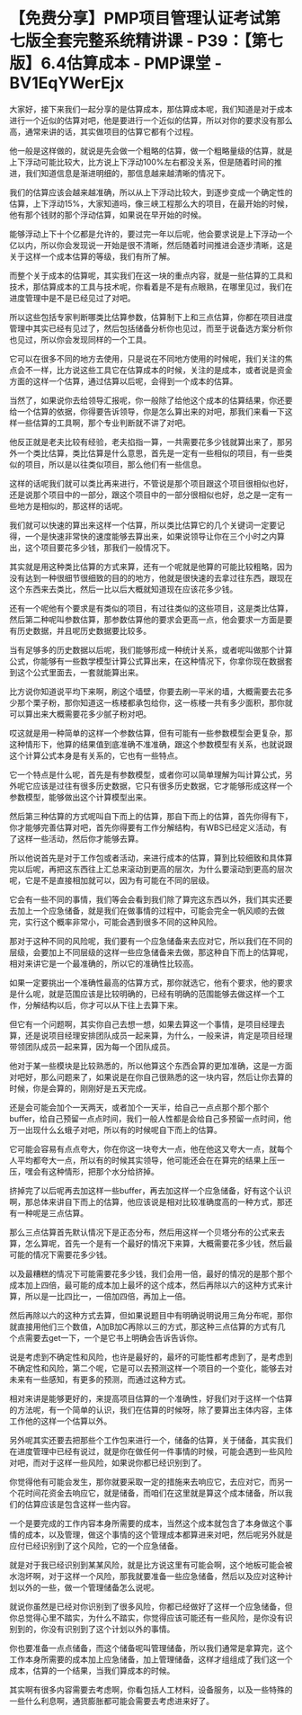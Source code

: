 # 【免费分享】PMP项目管理认证考试第七版全套完整系统精讲课 - P39：【第七版】6.4估算成本 - PMP课堂 - BV1EqYWerEjx

大家好，接下来我们一起分享的是估算成本，那估算成本呢，我们知道是对于成本进行一个近似的估算对吧，他是要进行一个近似的估算，所以对你的要求没有那么高，通常来讲的话，其实做项目的估算它都有个过程。

他一般是这样做的，就说是先会做一个粗略的估算，做一个粗略量级的估算，就是上下浮动可能比较大，比方说上下浮动100%左右都没关系，但是随着时间的推进，我们知道信息是渐进明细的，那信息越来越清晰的情况下。

我们的估算应该会越来越准确，所以从上下浮动比较大，到逐步变成一个确定性的估算，上下浮动15%，大家知道吗，像三峡工程那么大的项目，在最开始的时候，他有那个钱财的那个浮动估算，如果说在早开始的时候。

能够浮动上下十个亿都是允许的，要过完一年以后呢，他会要求说是上下浮动一个亿以内，所以你会发现说一开始是很不清晰，然后随着时间推进会逐步清晰，这是关于这样一个成本估算的等级，我们有所了解。

而整个关于成本的估算呢，其实我们在这一块的重点内容，就是一些估算的工具和技术，那估算成本的工具与技术呢，你看着是不是有点眼熟，在哪里见过，我们在进度管理中是不是已经见过了对吧。

所以这些包括专家判断哪类比估算参数，估算制下上和三点估算，你都在项目进度管理中其实已经有见过了，然后包括储备分析你也见过，而至于说备选方案分析你也见过，所以你会发现同样的一个工具。

它可以在很多不同的地方去使用，只是说在不同地方使用的时候呢，我们关注的焦点会不一样，比方说这些工具它在估算成本的时候，关注的是成本，或者说是资金方面的这样一个估算，通过估算以后呢，会得到一个成本的估算。

当然了，如果说你去给领导汇报呢，你一般除了给他这个成本的估算结果，你还要给一个估算的依据，你得要告诉领导，你是怎么算出来的对吧，那我们来看一下这样一些估算的工具啊，那个专业判断就不讲了对吧。

他反正就是老夫比较有经验，老夫掐指一算，一共需要花多少钱就算出来了，那另外一个类比估算，类比估算是什么意思，首先是一定有一些相似的项目，有一些类似的项目，所以是以往类似项目，那么他们有一些信息。

这样的话呢我们就可以类比再来进行，不管说是那个项目跟这个项目很相似也好，还是说那个项目中的一部分，跟这个项目中的一部分很相似也好，总之是一定有一些地方是相似的，那这样的话呢。

我们就可以快速的算出来这样一个估算，所以类比估算它的几个关键词一定要记得，一个是快速非常快的速度能够去算出来，如果说领导让你在三个小时之内算出，这个项目要花多少钱，那我们一般情况下。

其实就是用这种类比估算的方式来算，还有一个呢就是他算的可能比较粗略，因为没有达到一种很细节很细致的目的的地方，他就是很快速的去拿过往东西，跟现在这个东西来去类比，然后一比以后大概就知道现在应该花多少钱。

还有一个呢他有个要求是有类似的项目，有过往类似的这些项目，这是类比估算，然后第二种呢叫参数估算，那参数估算他的要求会更高一点，他会要求一方面是要有历史数据，并且呢历史数据要比较多。

当有足够多的历史数据以后呢，我们能够形成一种统计关系，或者呢叫做那个计算公式，你能够有一些数学模型计算公式算出来，在这种情况下，你拿你现在数据套到这个公式里面去，一套就能算出来。

比方说你知道说平均下来啊，刷这个墙壁，你要去刷一平米的墙，大概需要去花多少那个栗子粉，那你知道这一栋楼都承包给你，这一栋楼一共有多少面积，那你就可以算出来大概需要花多少腻子粉对吧。

哎这就是用一种简单的这样一个参数估算，但有可能有一些参数模型会更复杂，那这种情形下，他算的结果值到底准确不准准确，跟这个参数模型有关系，也就说跟这个计算公式本身是有关系的，它也有一些特点。

它一个特点是什么呢，首先是有参数模型，或者你可以简单理解为叫计算公式，另外呢它应该是过往有很多历史数据，它只有很多历史数据，它才能够形成这样一个参数模型，能够做出这个计算模型出来。

然后第三种估算的方式呢叫自下而上的估算，那自下而上的估算，首先你得有下，你才能够完善估算对吧，首先你得要有工作分解结构，有WBS已经定义活动，有了这样一些活动，然后你才能够去算。

所以他说首先是对于工作包或者活动，来进行成本的估算，算到比较细致和具体算完以后呢，再把这东西往上汇总来滚动到更高的层次，为什么要滚动到更高的层次呢，它是不是直接相加就可以，因为有可能在不同的层级。

它会有一些不同的事情，我们等会会看到我们除了算完这东西以外，我们其实还要去加上一个应急储备，就是我们在做事情的过程中，可能会完全一帆风顺的去做完，实行这个概率非常小，可能会遇到很多不同的这种风险。

那对于这种不同的风险呢，我们要有一个应急储备来去应对它，所以我们在不同的层级，会要加上不同层级的这样一些应急储备来去做，那这种自下而上的估算呢，相对来讲它是一个最准确的，所以它的准确性比较高。

如果一定要挑出一个准确性最高的估算方式，那你就选它，他有个要求，他的要求是什么呢，就是范围应该是比较明确的，已经有明确的范围能够去做这样一个工作，分解结构以后，你才可以从下往上去算下来。

但它有一个问题啊，其实你自己去想一想，如果去算这一个事情，是项目经理去算，还是说项目经理安排团队成员一起来算，为什么，一般来讲，肯定是项目经理带领团队成员一起来算，因为每一个团队成员。

他对于某一些模块是比较熟悉的，所以他算这个东西会算的更加准确，这是一方面对吧好，那么问题来了，如果说是在你自己很熟悉的这一块内容，然后让你去算的时候，你是会算的，刚刚好是五天完成。

还是会可能会加个一天两天，或者加个一天半，给自己一点点那个那个那个buffer，给自己预留一点点时间，我们一般人性都是会给自己多预留一点时间，他万一出现什么幺蛾子对吧，所以有的时候呢自下而上的估算。

它可能会容易有点点夸大，你在你这一块夸大一点，他在他这又夸大一点，就每个人平均都夸大一点，所以有的时候其实领导，他可能还会在在算完的结果上压一压，嘿会有这种情形，把那个水分给挤掉。

挤掉完了以后呢再去加这样一些buffer，再去加这样一个应急储备，好有这个认识啊，那总体来讲自下而上的估算，他应该说是相对比较准确度高的一种方式，那还有一种呢是三点估算。

那么三点估算首先默认情况下是正态分布，然后用这样一个贝塔分布的公式来去算，怎么算呢，首先一个是有一个最好的情况下来算，大概需要花多少钱，然后最可能的情况下需要花多少钱。

以及最糟糕的情况下可能需要花多少钱，我们会用一倍，最好的情况的是那个那个成本加上四倍，最可能的成本加上最坏的这个成本，然后再除以六的这种方式来计算，所以是一比四比一，一倍加四倍，再加上一倍。

然后再除以六的这种方式去算，但如果说题目中有明确说明说用三角分布呢，那你就直接用他们三个数值，A加B加C再除以三的方式，那这种三点估算的方式有几个点需要去get一下，一个是它书上明确会告诉告诉你。

说是考虑到不确定性和风险，也许是最好的，最坏的可能性都考虑到了，是考虑到不确定性和风险，第二个呢，它是可以去预测这样一个项目的一个变化，能够去对未来有一些感知，有更多的预测，而通过这种方式。

相对来讲是能够更好的，来提高项目估算的一个准确性，好我们对于这样一个估算的方法呢，有一个简单的认识，我们在估算的时候呀，除了要算出主体内容，主体工作他的这样一个估算以外。

另外呢其实还要去把那些个工作包来进行一个，储备的估算，关于储备，其实我们在进度管理中已经有说过，就是你在做任何一件事情的时候，可能会遇到一些风险对吧，而对于这样一些风险，如果说你都已经识别到了。

你觉得他有可能会发生，那你就要采取一定的措施来去响应它，去应对它，而另一个花时间花资金去响应它，就是储备，而咱们在这里就是算这个成本储备，所以我们的估算应该是包含这样一些内容。

一个是要完成的工作内容本身所需要的成本，当然这个成本就包含了本身做这个事情的成本，以及管理，做这个事情的这个管理成本都算进来对吧，然后呢另外就是应付已经识别到了这个风险，它的一个应急储备。

就是对于我已经识别到某某风险，就是比方说这里有可能会啊，这个地板可能会被水泡坏啊，对于这样一个风险，那我就要准备一些应急储备，然后以及应对这种计划以外的一些，做一个管理储备怎么说呢。

就说你虽然是已经对你识别到了很多风险，你都已经做好了这样一个应急储备，但你总觉得心里不踏实，为什么不踏实，你觉得应该可能还有一些风险，是你没有识别到的，你没有识别到了这个计划以外的事情。

你也要准备一点点储备，而这个储备呢叫管理储备，所以我们通常是拿算完，这个工作本身所需要的成本加上应急储备，加上管理储备，这样才组组成了我们这一个成本，估算的一个结果，当我们算成本的时候。

其实啊有很多内容需要去考虑啊，你看包括人工材料，设备服务，以及一些特殊的一些什么利息啊，通货膨胀都可能会需要去考虑进来好了。

